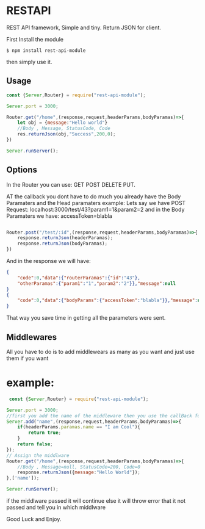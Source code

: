 # RESTAPI
REST API framework, Simple and tiny.
Return JSON for client.

First Install the module
```shell
$ npm install rest-api-module 
```
 
then simply use it.

## Usage
```javascript
const {Server,Router} = require("rest-api-module");

Server.port = 3000;

Router.get("/home",(response,request,headerParams,bodyParamas)=>{
    let obj = {message:"Hello world"}
    //Body , Message, StatusCode, Code
    res.returnJson(obj,"Success",200,0);
})

Server.runServer();
```


## Options

In the Router you can use:
GET POST DELETE PUT.

AT the callback you dont have to do much you already have the Body Paramaters and the Head paramaters
example:
Lets say we have POST Request:
localhost:3000/test/43?param1=1&param2=2
and in the Body Paramaters we have:
accessToken=blabla 
```javascript

Router.post("/test/:id",(response,request,headerParams,bodyParamas)=>{
    response.returnJson(headerParamas);
    response.returnJson(bodyParamas);
})

```
And in the response we will have:

```json
{
    "code":0,"data":{"routerParamas":{"id":"43"},
    "otherParamas":{"param1":"1","param2":"2"}},"message":null
}
{
    "code":0,"data":{"bodyParams":{"accessToken":"blabla"}},"message":null
}
```

That way you save time in getting all the parameters were sent.

## Middlewares

All you have to do is to add middlewears as many as you want and just use 
them if you want

# example:

```javascript
 const {Server,Router} = require("rest-api-module");

Server.port = 3000;
//first you add the name of the middleware then you use the callBack function
Server.add("name",(response,request,headerParams,bodyParamas)=>{
    if(headerParams.paramas.name == "I am Cool"){
        return true;
    }
    return false;
});
// Assign the middlware
Router.get("/home",(response,request,headerParams,bodyParamas)=>{
    //Body , Message=null, StatusCode=200, Code=0
    response.returnJson({message:"Hello World"});
},['name']);

Server.runServer();
```

if the middlware passed it will continue else it will throw error that it not passed and tell you in which
middlware


Good Luck and Enjoy.